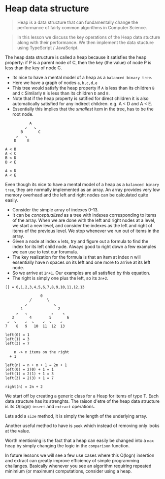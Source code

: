 # Heap data structure
> Heap is a data structure that can fundamentally change the performance of fairly common algorithms in Computer Science.

> In this lesson we discuss the key operations of the Heap data stucture along with their performance. We then implement the data stucture using TypeScript / JavaScript.

The heap data structure is called a heap because it satisfies the heap property: if P is a parent node of C, then the key (the value) of node P is less than the key of node C.

* Its nice to have a mental model of a heap as a `balanced binary tree`.
* Here we have a graph of nodes `a,b,c,d,e`
* This tree would satisfy the heap property if `A` is less than its children `B` and `C` Similarly `B` is less than its children `D` and `E`.
* Note that if the heap property is satified for direct children it is also automatically satisfied for any indirect children. e.g. A < D and A < E.
* Essentially this implies that the *smallest* item in the tree, has to be the root node.

```
           A
         ↙   ↘
       B       C
     ↙   ↘
    D     E

A < B
A < C
B < D
B < E

A < D
A < E
```

Even though its nice to have a mental model of a heap as a `balanced binary tree`, they are normally implemented as an array. An array provides very low memory overhead and the left and right nodes can be calculated quite easily.

* Consider the simple array of indexes 0-13.
* It can be *conceptualized* as a tree with indexes corresponding to items of the array. When we are done with the left and right nodes at a level, we start a new level, and consider the indexes as the left and right of items of the previous level. We stop whenever we run out of items in the array.
* Given a node at index `n` lets, try and figure out a formula to find the index for its left child node. Always good to right down a few examples we can use to test our forumula.
* The key realization for the formula is that an item at index n will essentially have n spaces on its left and one more to arrive at its left node.
* So we arrive at `2n+1`. Our examples are all satisfied by this equation.
* The right is simply one plus the left, so its `2n+2`.

```
[] = 0,1,2,3,4,5,6,7,8,9,10,11,12,13

                0
           ╱       ╲
         ↙            ↘
       1                2
     ↙   ↘           ↙    ↘
   3       4        5       6
 ↙  ↘    ↙  ↘    ↙  ↘    ↙
7    8   9   10  11  12  13

left(0) = 1
left(1) = 3
left(3) = 7

    n -> n items on the right
  + 1

left(n) = n + n + 1 = 2n + 1
left(0) = 2(0) + 1 = 1
left(1) = 2(1) + 1 = 3
left(3) = 2(3) + 1 = 7

right(n) = 2n + 2
```

We start off by creating a generic class for a Heap for items of type T.
Each data structure has its strenghts. The raison d'etre of the heap data structure is its O(logn) `insert` and `extract` operations.

Lets add a `size` method, it is simply the length of the underlying array.

Another useful method to have is `peek` which instead of removing only looks at the value.

Worth mentioning is the fact that a heap can easily be changed into a `max` heap by simply changing the logic in the `comparison` function.

In future lessons we will see a few use cases where this O(logn) insertion and extract can greatly improve efficiency of simple programming challanges. Basically whenever you see an algorithm requiring repeated minimium (or maximum) computations, consider using a heap.


